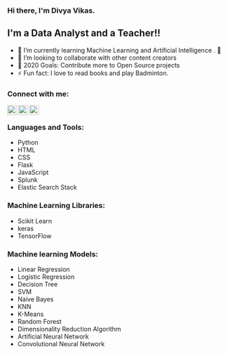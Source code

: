 ### Hi there, I'm Divya Vikas.

## I'm a Data Analyst and a Teacher!!

- 🌱 I’m currently learning Machine Learning and Artificial Intelligence  . 🤣
- 👯 I’m looking to collaborate with other content creators
- 🥅 2020 Goals: Contribute more to Open Source projects
- ⚡ Fun fact: I love to read books and play Badminton.


### Connect with me:

[<img align="left" alt="twitter | Twitter" width="22px" src="https://cdn.jsdelivr.net/npm/simple-icons@v3/icons/twitter.svg" />][twitter]
[<img align="left" alt="LinkedIn | LinkedIn" width="22px" src="https://cdn.jsdelivr.net/npm/simple-icons@v3/icons/linkedin.svg" />][linkedin]
[<img align="left" alt="Instagram | Instagram" width="22px" src="https://cdn.jsdelivr.net/npm/simple-icons@v3/icons/instagram.svg" />][instagram]

</br>

### Languages and Tools:

- Python
- HTML
- CSS
- Flask
- JavaScript
- Splunk
- Elastic Search Stack

### Machine Learning Libraries:

- Scikit Learn
- keras
- TensorFlow

### Machine learning Models:

- Linear Regression
- Logistic Regression
- Decision Tree
- SVM
- Naive Bayes
- KNN
- K-Means
- Random Forest
- Dimensionality Reduction Algorithm
- Artificial Neural Network
- Convolutional Neural Network

<br />
<br />




[twitter]: https://twitter.com/Dvikas4193
[instagram]: https://www.instagram.com/dvikas1/?hl=en
[linkedin]: https://www.linkedin.com/in/divya-vikas-9096bb171/

